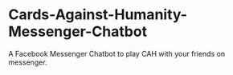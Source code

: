 # Cards-Against-Humanity-Messenger-Chatbot
A Facebook Messenger Chatbot to play CAH with your friends on messenger.
